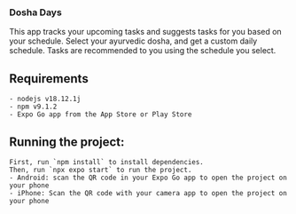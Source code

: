 ### Dosha Days
This app tracks your upcoming tasks and suggests tasks for you based on your schedule.
Select your ayurvedic dosha, and get a custom daily schedule.
Tasks are recommended to you using the schedule you select.

## Requirements
    - nodejs v18.12.1j
    - npm v9.1.2
    - Expo Go app from the App Store or Play Store
## Running the project:
    First, run `npm install` to install dependencies.
    Then, run `npx expo start` to run the project.
    - Android: scan the QR code in your Expo Go app to open the project on your phone
    - iPhone: Scan the QR code with your camera app to open the project on your phone

